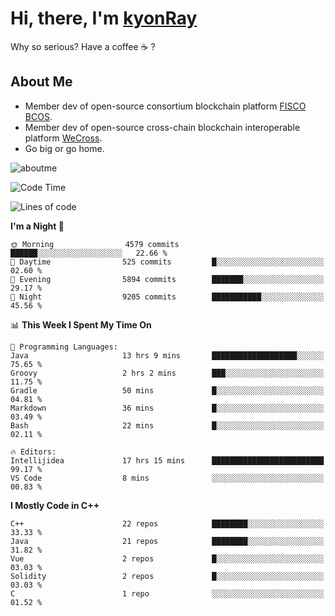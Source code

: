 # Hi, there, I'm [kyonRay](https://kyonRay.github.io)

Why so serious? Have a coffee ☕️ ?

## About Me

- Member dev of open-source consortium blockchain platform [FISCO BCOS](https://github.com/FISCO-BCOS).
- Member dev of open-source cross-chain blockchain interoperable platform [WeCross](https://github.com/WeBankBlockchain/WeCross).
- Go big or go home.

![aboutme](https://github-readme-stats.vercel.app/api?username=kyonRay&count_private=true&show_icons=true)

<!-- ![top-langs](https://github-readme-stats.vercel.app/api/top-langs/?username=kyonRay&layout=compact&hide=shell,html) -->

<!--START_SECTION:waka-->
![Code Time](http://img.shields.io/badge/Code%20Time-320%20hrs%2053%20mins-blue)

![Lines of code](https://img.shields.io/badge/From%20Hello%20World%20I%27ve%20Written-14.3%20million%20lines%20of%20code-blue)

**I'm a Night 🦉** 

```text
🌞 Morning                4579 commits        ██████░░░░░░░░░░░░░░░░░░░   22.66 % 
🌆 Daytime                525 commits         █░░░░░░░░░░░░░░░░░░░░░░░░   02.60 % 
🌃 Evening                5894 commits        ███████░░░░░░░░░░░░░░░░░░   29.17 % 
🌙 Night                  9205 commits        ███████████░░░░░░░░░░░░░░   45.56 % 
```


📊 **This Week I Spent My Time On** 

```text
💬 Programming Languages: 
Java                     13 hrs 9 mins       ███████████████████░░░░░░   75.65 % 
Groovy                   2 hrs 2 mins        ███░░░░░░░░░░░░░░░░░░░░░░   11.75 % 
Gradle                   50 mins             █░░░░░░░░░░░░░░░░░░░░░░░░   04.81 % 
Markdown                 36 mins             █░░░░░░░░░░░░░░░░░░░░░░░░   03.49 % 
Bash                     22 mins             █░░░░░░░░░░░░░░░░░░░░░░░░   02.11 % 

🔥 Editors: 
Intellijidea             17 hrs 15 mins      █████████████████████████   99.17 % 
VS Code                  8 mins              ░░░░░░░░░░░░░░░░░░░░░░░░░   00.83 % 
```

**I Mostly Code in C++** 

```text
C++                      22 repos            ████████░░░░░░░░░░░░░░░░░   33.33 % 
Java                     21 repos            ████████░░░░░░░░░░░░░░░░░   31.82 % 
Vue                      2 repos             █░░░░░░░░░░░░░░░░░░░░░░░░   03.03 % 
Solidity                 2 repos             █░░░░░░░░░░░░░░░░░░░░░░░░   03.03 % 
C                        1 repo              ░░░░░░░░░░░░░░░░░░░░░░░░░   01.52 % 
```




<!--END_SECTION:waka-->
